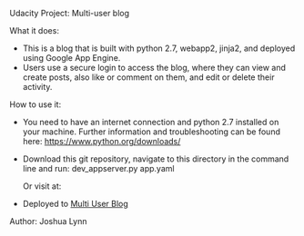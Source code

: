 Udacity Project: Multi-user blog

What it does:
- This is a blog that is built with python 2.7, webapp2, jinja2, and deployed using Google App Engine.
- Users use a secure login to access the blog, where they can view and create posts, also like or comment on them, and edit or delete their activity.

How to use it:
- You need to have an internet connection and python 2.7 installed on your machine. Further information and troubleshooting can be found here: https://www.python.org/downloads/
- Download this git repository, navigate to this directory in the command line and run: dev_appserver.py app.yaml

  Or visit at:
- Deployed to <a href="https://basic-blog-169306.appspot.com" target="_blank">Multi User Blog</a>

Author:
Joshua Lynn

